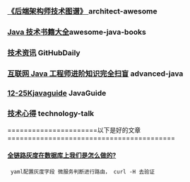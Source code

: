 ### [《后端架构师技术图谱》 ](https://github.com/xingshaocheng/architect-awesome)  architect-awesome
### [Java 技术书籍大全](https://github.com/sorenduan/awesome-java-books)awesome-java-books
### [技术资讯](https://github.com/GitHubDaily/GitHubDaily)  GitHubDaily
### [互联网 Java 工程师进阶知识完全扫盲](https://github.com/doocs/advanced-java)  advanced-java
### [12-25Kjavaguide](https://github.com/Snailclimb/JavaGuide)  JavaGuide
### [技术心得](https://github.com/aalansehaiyang/technology-talk)  technology-talk


======================以下是好的文章=========================================
#### [全链路灰度在数据库上我们是怎么做的?](https://mp.weixin.qq.com/s/up8MKMVBTDte0mlnOAiJuw)
``` yaml配置灰度字段 微服务判断进行路由， curl -H 去验证```
